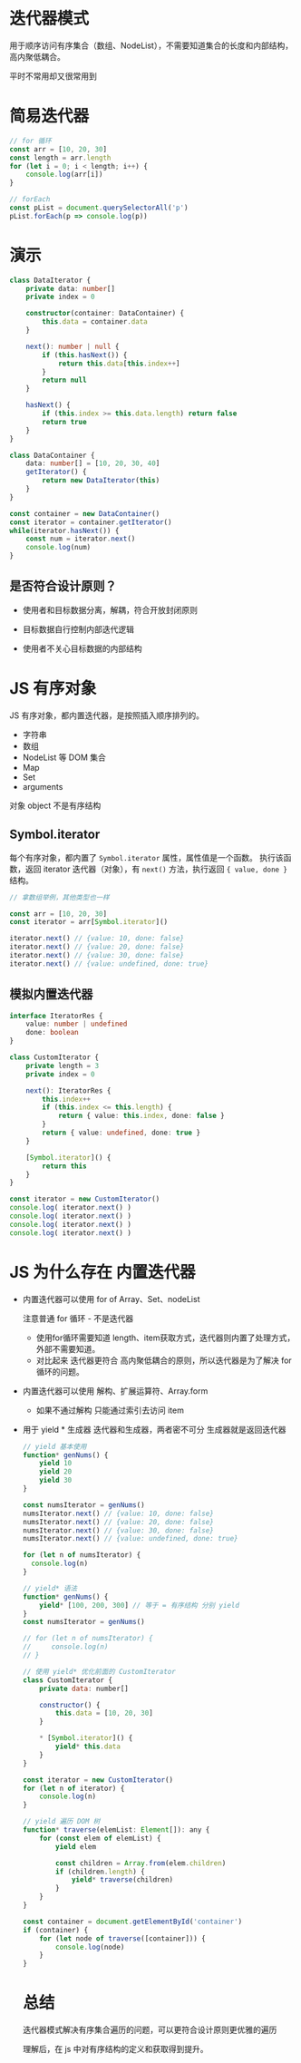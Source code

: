 # 迭代器模式

用于顺序访问有序集合（数组、NodeList），不需要知道集合的长度和内部结构，高内聚低耦合。

平时不常用却又很常用到


# 简易迭代器

```js
// for 循环
const arr = [10, 20, 30]
const length = arr.length
for (let i = 0; i < length; i++) {
    console.log(arr[i])
}
```

```js
// forEach
const pList = document.querySelectorAll('p')
pList.forEach(p => console.log(p))
```


# 演示

```ts
class DataIterator {
    private data: number[]
    private index = 0

    constructor(container: DataContainer) {
        this.data = container.data
    }

    next(): number | null {
        if (this.hasNext()) {
            return this.data[this.index++]
        }
        return null
    }

    hasNext() {
        if (this.index >= this.data.length) return false
        return true
    }
}

class DataContainer {
    data: number[] = [10, 20, 30, 40]
    getIterator() {
        return new DataIterator(this)
    }
}

const container = new DataContainer()
const iterator = container.getIterator()
while(iterator.hasNext()) {
    const num = iterator.next()
    console.log(num)
}
```

## 是否符合设计原则？

- 使用者和目标数据分离，解耦，符合开放封闭原则

- 目标数据自行控制内部迭代逻辑

- 使用者不关心目标数据的内部结构


# JS 有序对象

JS 有序对象，都内置迭代器，是按照插入顺序排列的。

- 字符串
- 数组
- NodeList 等 DOM 集合
- Map
- Set
- arguments

对象 object 不是有序结构


## Symbol.iterator

每个有序对象，都内置了 `Symbol.iterator` 属性，属性值是一个函数。
执行该函数，返回 iterator 迭代器（对象），有 `next()` 方法，执行返回 `{ value, done }` 结构。

```js
// 拿数组举例，其他类型也一样

const arr = [10, 20, 30]
const iterator = arr[Symbol.iterator]()

iterator.next() // {value: 10, done: false}
iterator.next() // {value: 20, done: false}
iterator.next() // {value: 30, done: false}
iterator.next() // {value: undefined, done: true}
```


## 模拟内置迭代器

```ts
interface IteratorRes {
    value: number | undefined
    done: boolean
}

class CustomIterator {
    private length = 3
    private index = 0

    next(): IteratorRes {
        this.index++
        if (this.index <= this.length) {
            return { value: this.index, done: false }
        }
        return { value: undefined, done: true }
    }

    [Symbol.iterator]() {
        return this
    }
}

const iterator = new CustomIterator()
console.log( iterator.next() )
console.log( iterator.next() )
console.log( iterator.next() )
console.log( iterator.next() )
```


# JS 为什么存在 内置迭代器

- 内置迭代器可以使用 for of
  Array、Set、nodeList

  注意普通 for 循环 - 不是迭代器
    - 使用for循环需要知道 length、item获取方式，迭代器则内置了处理方式，外部不需要知道。
    - 对比起来 迭代器更符合 高内聚低耦合的原则，所以迭代器是为了解决 for 循环的问题。

- 内置迭代器可以使用 解构、扩展运算符、Array.form
  - 如果不通过解构 只能通过索引去访问 item

- 用于 yield * 生成器
  迭代器和生成器，两者密不可分
  生成器就是返回迭代器

  ```js
  // yield 基本使用
  function* genNums() {
      yield 10
      yield 20
      yield 30
  }

  const numsIterator = genNums()
  numsIterator.next() // {value: 10, done: false}
  numsIterator.next() // {value: 20, done: false}
  numsIterator.next() // {value: 30, done: false}
  numsIterator.next() // {value: undefined, done: true}

  for (let n of numsIterator) {
    console.log(n)
  }
  ```

  ```js
  // yield* 语法
  function* genNums() {
      yield* [100, 200, 300] // 等于 = 有序结构 分别 yield
  }
  const numsIterator = genNums()

  // for (let n of numsIterator) {
  //     console.log(n)
  // }
  ```
  
  ```js
  // 使用 yield* 优化前面的 CustomIterator
  class CustomIterator {
      private data: number[]

      constructor() {
          this.data = [10, 20, 30]
      }

      * [Symbol.iterator]() {
          yield* this.data
      }
  }

  const iterator = new CustomIterator()
  for (let n of iterator) {
      console.log(n)
  }
  ```

  ```js
  // yield 遍历 DOM 树
  function* traverse(elemList: Element[]): any {
      for (const elem of elemList) {
          yield elem

          const children = Array.from(elem.children)
          if (children.length) {
              yield* traverse(children)
          }
      }
  }

  const container = document.getElementById('container')
  if (container) {
      for (let node of traverse([container])) {
          console.log(node)
      }
  }
  ```


  # 总结

  迭代器模式解决有序集合遍历的问题，可以更符合设计原则更优雅的遍历

  理解后，在 js 中对有序结构的定义和获取得到提升。
